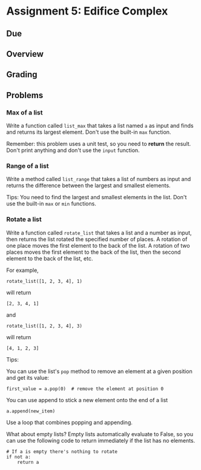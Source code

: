 # Assignment 5: Edifice Complex

## Due


## Overview


## Grading


## Problems

### Max of a list

Write a function called `list_max` that takes a list named `a` as input and finds and returns its largest element. Don't use the built-in `max` function.

Remember: this problem uses a unit test, so you need to **return** the result. Don't print anything and don't use the `input` function.


### Range of a list

Write a method called `list_range` that takes a list of numbers as input and returns the difference between the largest and smallest elements.

Tips: You need to find the largest and smallest elements in the list. Don't use the built-in `max` or `min` functions.


### Rotate a list

Write a function called `rotate_list` that takes a list and a number as input, then returns the list rotated the specified number of places. A rotation of one place moves the first element to the back of the list. A rotation of two places moves the first element to the back of the list, then the second element to the back of the list, etc.

For example,

```
rotate_list([1, 2, 3, 4], 1)
```

will return
```
[2, 3, 4, 1]
```
and
```
rotate_list([1, 2, 3, 4], 3)
```
will return
```
[4, 1, 2, 3]
```

Tips:

You can use the list's `pop` method to remove an element at a given position and get its value:
```
first_value = a.pop(0)  # remove the element at position 0
```
You can use append to stick a new element onto the end of a list
```
a.append(new_item)
```
Use a loop that combines popping and appending.

What about empty lists? Empty lists automatically evaluate to False, so you can use the following code to return immediately if the list has no elements.

```
# If a is empty there's nothing to rotate
if not a:
    return a
```
